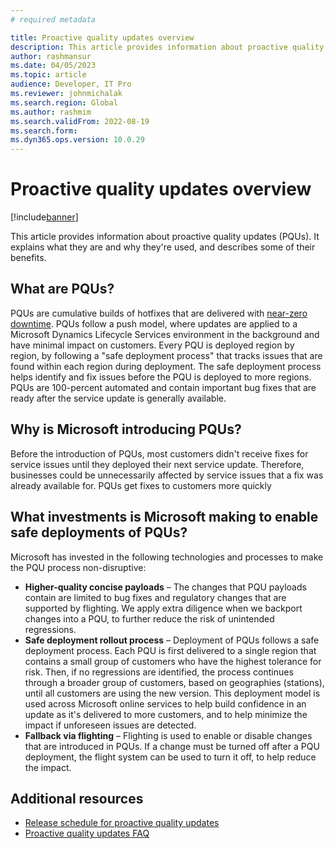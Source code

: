 ```yaml
---
# required metadata

title: Proactive quality updates overview
description: This article provides information about proactive quality updates (PQUs). It explains what they are and why they're used, and describes some of their benefits.
author: rashmansur
ms.date: 04/05/2023
ms.topic: article
audience: Developer, IT Pro
ms.reviewer: johnmichalak
ms.search.region: Global
ms.author: rashmim
ms.search.validFrom: 2022-08-19
ms.search.form:
ms.dyn365.ops.version: 10.0.29
---
```


# Proactive quality updates overview

[!include[banner](../includes/banner.md)]

This article provides information about proactive quality updates (PQUs). It explains what they are and why they're used, and describes some of their benefits.

## What are PQUs?

PQUs are cumulative builds of hotfixes that are delivered with [near-zero downtime](../../dev-itpro/deployment/plannedmaintenance-selfservice.md#what-does-near-zero-downtime-maintenance-mean). PQUs follow a push model, where updates are applied to a Microsoft Dynamics Lifecycle Services environment in the background and have minimal impact on customers. Every PQU is deployed region by region, by following a "safe deployment process" that tracks issues that are found within each region during deployment. The safe deployment process helps identify and fix issues before the PQU is deployed to more regions. PQUs are 100-percent automated and contain important bug fixes that are ready after the service update is generally available.

## Why is Microsoft introducing PQUs?

Before the introduction of PQUs, most customers didn't receive fixes for service issues until they deployed their next service update. Therefore, businesses could be unnecessarily affected by service issues that a fix was already available for. PQUs get fixes to customers more quickly
## What investments is Microsoft making to enable safe deployments of PQUs?

Microsoft has invested in the following technologies and processes to make the PQU process non-disruptive:


- **Higher-quality concise payloads** – The changes that PQU payloads contain are limited to bug fixes and regulatory changes that are supported by flighting. We apply extra diligence when we backport changes into a PQU, to further reduce the risk of unintended regressions.
- **Safe deployment rollout process** – Deployment of PQUs follows a safe deployment process. Each PQU is first delivered to a single region that contains a small group of customers who have the highest tolerance for risk. Then, if no regressions are identified, the process continues through a broader group of customers, based on geographies (stations), until all customers are using the new version. This deployment model is used across Microsoft online services to help build confidence in an update as it's delivered to more customers, and to help minimize the impact if unforeseen issues are detected.
- **Fallback via flighting** – Flighting is used to enable or disable changes that are introduced in PQUs. If a change must be turned off after a PQU deployment, the flight system can be used to turn it off, to help reduce the impact.

## Additional resources

- [Release schedule for proactive quality updates](quality-updates-schedule.md)
- [Proactive quality updates FAQ](quality-updates-faq.md)

